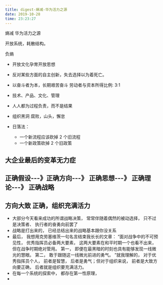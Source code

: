 ```yaml
---
title: digest-熵减-华为活力之源
date: 2019-10-28 
time: 23:23:27
---
```


熵减  华为活力之源

开放系统，耗散结构。

负熵 
- 开放文化孕育开放思想
- 反对某些方面的自主创新，失去选择以为着死亡。
- 以奋斗者为本，长期艰苦奋斗
    劳动者与资本所得比例: 3:1 
    
- 技术、产品、文化、管理

- 人人都为过程负责，而不是结果

- 组织黑洞
    腐败，山头，懈怠
    
- 日落法： 
    - 一个新流程应该砍掉 2 个旧流程
    - 一个新政策砍掉 2 个旧政策
 
## 大企业最后的变革无力症
 
## 正确假设---》正确方向---》 正确思想---》 正确理论---》 正确战略

##  方向大致 正确，组织充满活力
- 大部分今天看来成功的所谓战略决策， 常常伴随着偶然的被动选择， 只不过是决策者、 执行者的奋勇向前罢了
- 战略是打出来的， 已经总结出来的战略基本跟你没关系
- 最后， 我想用克劳塞维茨一句名言结束我长长的文章： “面对战争中的不可预见性， 优秀指挥员必备两大要素， 这两大要素在和平时期一个也看不出来， 但在战争时期绝对管用。 第一， 即便在最黑暗的时刻也具有能够发现一线微光的慧眼。 第二， 敢于跟随这一线微光前进的勇气。 ”就我理解的， 对于优秀指挥员个人， 前者是智慧， 后者是勇气；但对于组织来说， 前者是大致方向要正确， 后者就是组织要充满活力。
- 在每一个系统的探索中， 都存在第一性原理， 
- 

